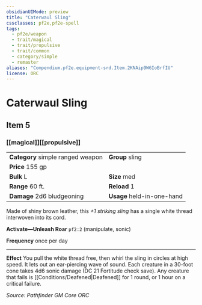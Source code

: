 ```yaml
---
obsidianUIMode: preview
title: "Caterwaul Sling"
cssclasses: pf2e,pf2e-spell
tags:
  - pf2e/weapon
  - trait/magical
  - trait/propulsive
  - trait/common
  - category/simple
  - remaster
aliases: "Compendium.pf2e.equipment-srd.Item.2KNAip9W6IoBrfIU"
license: ORC
---
```

# Caterwaul Sling
## Item 5
### [[magical]][[propulsive]]

|  |  |
| -- | -- |
| **Category** simple ranged weapon | **Group** sling |
| **Price** 155 gp |  |
| **Bulk** L | **Size** med |
|**Range** 60 ft.| **Reload** 1|
| **Damage** 2d6 bludgeoning  | **Usage** held-in-one-hand |



Made of shiny brown leather, this _+1 striking sling_ has a single white thread interwoven into its cord.

**Activate—Unleash Roar** `pf2:2` (manipulate, sonic)

**Frequency** once per day

* * *

**Effect** You pull the white thread free, then whirl the sling in circles at high speed. It lets out an ear-piercing wave of sound. Each creature in a 30-foot cone takes 4d6 sonic damage (DC 21 Fortitude check save). Any creature that fails is [[Conditions/Deafened|Deafened]] for 1 round, or 1 hour on a critical failure.

*Source: Pathfinder GM Core*
*ORC*